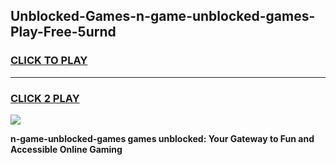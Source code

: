 
## Unblocked-Games-n-game-unblocked-games-Play-Free-5urnd
<h3>
<a href="https://premium76.site?title=n-game-unblocked-games&ref=20A">CLICK TO PLAY</a></h3>
<hr>

<h3>
<a href="https://premium76.site?title=n-game-unblocked-games&ref=20A">CLICK 2 PLAY</a>
  
</h3>

<a href="https://premium76.site?title=n-game-unblocked-games&ref=20A"><img src="https://clearcache.store/games.png"></a>


**n-game-unblocked-games games unblocked: Your Gateway to Fun and Accessible Online Gaming**
